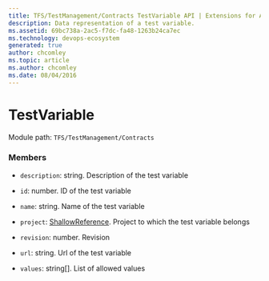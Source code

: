 ```yaml
---
title: TFS/TestManagement/Contracts TestVariable API | Extensions for Azure DevOps Services
description: Data representation of a test variable.
ms.assetid: 69bc738a-2ac5-f7dc-fa48-1263b24ca7ec
ms.technology: devops-ecosystem
generated: true
author: chcomley
ms.topic: article
ms.author: chcomley
ms.date: 08/04/2016
---
```


# TestVariable

Module path: `TFS/TestManagement/Contracts`


### Members

* `description`: string. Description of the test variable

* `id`: number. ID of the test variable

* `name`: string. Name of the test variable

* `project`: [ShallowReference](../../../TFS/TestManagement/Contracts/ShallowReference.md). Project to which the test variable belongs

* `revision`: number. Revision

* `url`: string. Url of the test variable

* `values`: string[]. List of allowed values

